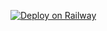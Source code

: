 [![Deploy on Railway](https://railway.app/button.svg)](https://railway.app/new/template?template=https%3A%2F%2Fgithub.com%2Fdon1900%2Falexa%2Ftree%2Fmaster%2Fexamples%2Fflask)
